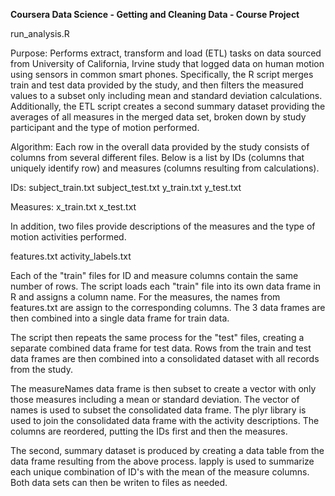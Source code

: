 **Coursera Data Science - Getting and Cleaning Data - Course Project**

run_analysis.R

Purpose: Performs extract, transform and load (ETL) tasks on data sourced from University of California, Irvine study that logged data on human motion using sensors in common smart phones. Specifically, the R script merges train and test data provided by the study, and then filters the measured values to a subset only including mean and standard deviation calculations. Additionally, the ETL script creates a second summary dataset providing the averages of all measures in the merged data set, broken down by study participant and the type of motion performed.

Algorithm: Each row in the overall data provided by the study consists of columns from several different files. Below is a list by IDs (columns that uniquely identify row) and measures (columns resulting from calculations).

IDs: 
subject_train.txt 
subject_test.txt 
y_train.txt 
y_test.txt

Measures: 
x_train.txt 
x_test.txt

In addition, two files provide descriptions of the measures and the type of motion activities performed.

features.txt 
activity_labels.txt

Each of the "train" files for ID and measure columns contain the same number of rows. The script loads each "train" file into its own data frame in R and assigns a column name. For the measures, the names from features.txt are assign to the corresponding columns. The 3 data frames are then combined into a single data frame for train data. 

The script then repeats the same process for the "test" files, creating a separate combined data frame for test data. Rows from the train and test data frames are then combined into a consolidated dataset with all records from the study. 

The measureNames data frame is then subset to create a vector with only those measures including a mean or standard deviation. The vector of names is used to subset the consolidated data frame. The plyr library is used to join the consolidated data frame with the activity descriptions. The columns are reordered, putting the IDs first and then the measures.

The second, summary dataset is produced by creating a data table from the data frame resulting from the above process. lapply is used to summarize each unique combination of ID's with the mean of the measure columns. Both data sets can then be writen to files as needed. 
